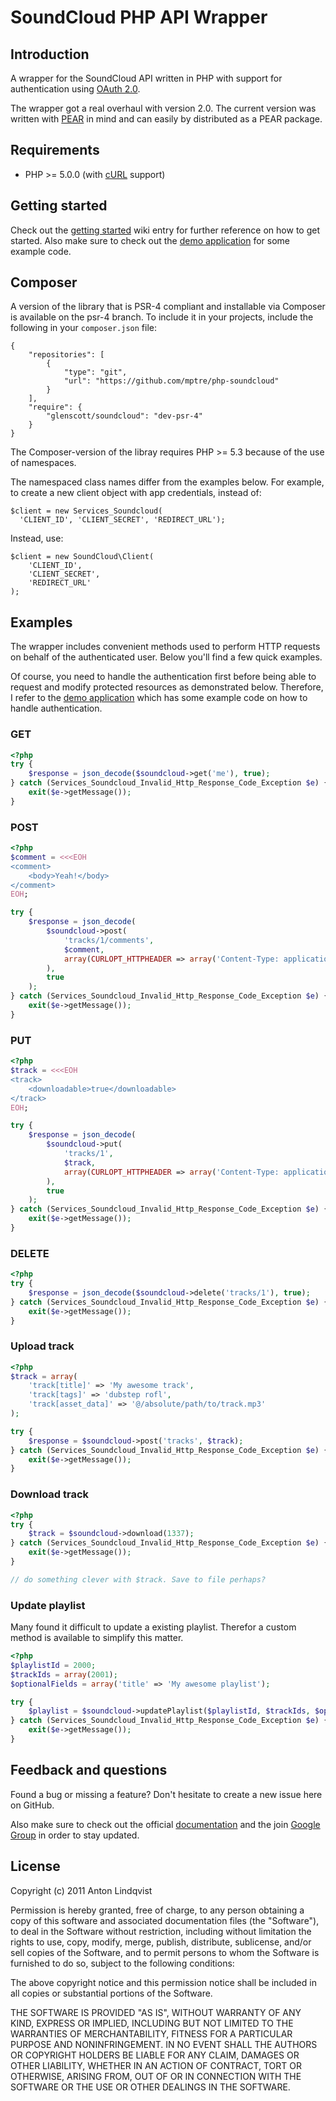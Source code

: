 # SoundCloud PHP API Wrapper

## Introduction

A wrapper for the SoundCloud API written in PHP with support for authentication using [OAuth 2.0](http://oauth.net/2/).

The wrapper got a real overhaul with version 2.0. The current version was written with [PEAR](http://pear.php.net/) in mind and can easily by distributed as a PEAR package.

## Requirements

* PHP >= 5.0.0 (with [cURL](http://se2.php.net/curl) support)

## Getting started

Check out the [getting started](https://github.com/mptre/php-soundcloud/wiki/OAuth-2) wiki entry for further reference on how to get started. Also make sure to check out the [demo application](https://github.com/mptre/ci-soundcloud) for some example code.

## Composer

A version of the library that is PSR-4 compliant and installable via Composer is available on the psr-4 branch.  To include it in your projects, include the following in your `composer.json` file:

````
{
    "repositories": [
        {
            "type": "git",
            "url": "https://github.com/mptre/php-soundcloud"
        }
    ],
    "require": {
        "glenscott/soundcloud": "dev-psr-4"
    }
}
````

The Composer-version of the libray requires PHP >= 5.3 because of the use of namespaces.

The namespaced class names differ from the examples below.  For example, to create a new client object with app credentials, instead of:

````
$client = new Services_Soundcloud(
  'CLIENT_ID', 'CLIENT_SECRET', 'REDIRECT_URL');
````

Instead, use:

````
$client = new SoundCloud\Client(
    'CLIENT_ID',
    'CLIENT_SECRET',
    'REDIRECT_URL'
);
````

## Examples

The wrapper includes convenient methods used to perform HTTP requests on behalf of the authenticated user. Below you'll find a few quick examples.

Of course, you need to handle the authentication first before being able to request and modify protected resources as demonstrated below. Therefore, I refer to the [demo application](https://github.com/mptre/ci-soundcloud) which has some example code on how to handle authentication.

### GET

``` php
<?php
try {
    $response = json_decode($soundcloud->get('me'), true);
} catch (Services_Soundcloud_Invalid_Http_Response_Code_Exception $e) {
    exit($e->getMessage());
}
```

### POST

``` php
<?php
$comment = <<<EOH
<comment>
    <body>Yeah!</body>
</comment>
EOH;

try {
    $response = json_decode(
        $soundcloud->post(
            'tracks/1/comments',
            $comment,
            array(CURLOPT_HTTPHEADER => array('Content-Type: application/xml'))
        ),
        true
    );
} catch (Services_Soundcloud_Invalid_Http_Response_Code_Exception $e) {
    exit($e->getMessage());
}
```

### PUT

``` php
<?php
$track = <<<EOH
<track>
    <downloadable>true</downloadable>
</track>
EOH;

try {
    $response = json_decode(
        $soundcloud->put(
            'tracks/1',
            $track,
            array(CURLOPT_HTTPHEADER => array('Content-Type: application/xml'))
        ),
        true
    );
} catch (Services_Soundcloud_Invalid_Http_Response_Code_Exception $e) {
    exit($e->getMessage());
}
```

### DELETE

``` php
<?php
try {
    $response = json_decode($soundcloud->delete('tracks/1'), true);
} catch (Services_Soundcloud_Invalid_Http_Response_Code_Exception $e) {
    exit($e->getMessage());
}
```

### Upload track

``` php
<?php
$track = array(
    'track[title]' => 'My awesome track',
    'track[tags]' => 'dubstep rofl',
    'track[asset_data]' => '@/absolute/path/to/track.mp3'
);

try {
    $response = $soundcloud->post('tracks', $track);
} catch (Services_Soundcloud_Invalid_Http_Response_Code_Exception $e) {
    exit($e->getMessage());
}
```

### Download track

``` php
<?php
try {
    $track = $soundcloud->download(1337);
} catch (Services_Soundcloud_Invalid_Http_Response_Code_Exception $e) {
    exit($e->getMessage());
}

// do something clever with $track. Save to file perhaps?
```

### Update playlist

Many found it difficult to update a existing playlist. Therefor a custom method is available to simplify this matter.

``` php
<?php
$playlistId = 2000;
$trackIds = array(2001);
$optionalFields = array('title' => 'My awesome playlist');

try {
    $playlist = $soundcloud->updatePlaylist($playlistId, $trackIds, $optionalFields);
} catch (Services_Soundcloud_Invalid_Http_Response_Code_Exception $e) {
    exit($e->getMessage());
}
```

## Feedback and questions

Found a bug or missing a feature? Don't hesitate to create a new issue here on GitHub.

Also make sure to check out the official [documentation](https://github.com/soundcloud/api/wiki/) and the join [Google Group](https://groups.google.com/group/soundcloudapi?pli=1) in order to stay updated.

## License

Copyright (c) 2011 Anton Lindqvist

Permission is hereby granted, free of charge, to any person obtaining a copy
of this software and associated documentation files (the "Software"), to deal
in the Software without restriction, including without limitation the rights
to use, copy, modify, merge, publish, distribute, sublicense, and/or sell
copies of the Software, and to permit persons to whom the Software is
furnished to do so, subject to the following conditions:

The above copyright notice and this permission notice shall be included in
all copies or substantial portions of the Software.

THE SOFTWARE IS PROVIDED "AS IS", WITHOUT WARRANTY OF ANY KIND, EXPRESS OR
IMPLIED, INCLUDING BUT NOT LIMITED TO THE WARRANTIES OF MERCHANTABILITY,
FITNESS FOR A PARTICULAR PURPOSE AND NONINFRINGEMENT. IN NO EVENT SHALL THE
AUTHORS OR COPYRIGHT HOLDERS BE LIABLE FOR ANY CLAIM, DAMAGES OR OTHER
LIABILITY, WHETHER IN AN ACTION OF CONTRACT, TORT OR OTHERWISE, ARISING FROM,
OUT OF OR IN CONNECTION WITH THE SOFTWARE OR THE USE OR OTHER DEALINGS IN
THE SOFTWARE.
